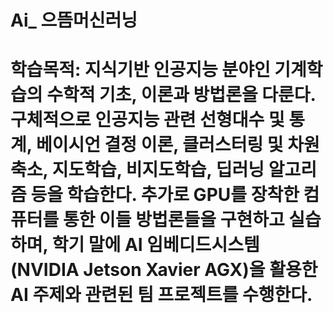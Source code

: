# Ai_ 으뜸머신러닝 
# 학습목적: 지식기반 인공지능 분야인 기계학습의 수학적 기초, 이론과 방법론을 다룬다. 구체적으로 인공지능 관련 선형대수 및 통계, 베이시언 결정 이론, 클러스터링 및 차원축소, 지도학습, 비지도학습, 딥러닝 알고리즘 등을 학습한다. 추가로 GPU를 장착한 컴퓨터를 통한 이들 방법론들을 구현하고 실습하며, 학기 말에 AI 임베디드시스템(NVIDIA Jetson Xavier AGX)을 활용한 AI 주제와 관련된 팀 프로젝트를 수행한다.
